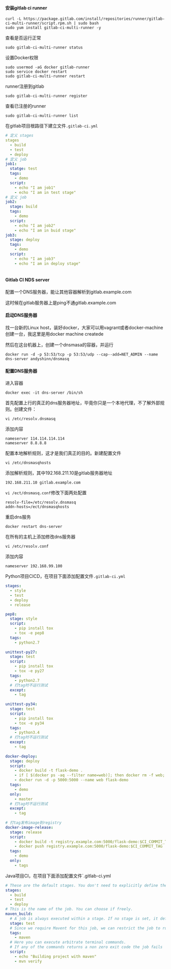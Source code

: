 #### 安装gitlab ci runner

```shell
curl -L https://package.gitlab.com/install/repositories/runner/gitlab-ci-multi-runner/script.rpm.sh | sudo bash
sudo yum install gitlab-ci-multi-runner -y
```

查看是否运行正常

```shell
sudo gitlab-ci-multi-runner status
```

设置Docker权限

```shell
sudo usermod -aG docker gitlab-runner
sudo service docker restart
sudo gitlab-ci-multi-runner restart
```

runner注册到gitlab

```shell
sudo gitlab-ci-multi-runner register
```

查看已注册的runner

```shell
sudo gitlab-ci-multi-runner list
```

在gitlab项目根路径下建立文件`.gitlab-ci.yml`

```yaml
# 定义 stages
stages
  - build
  - test
  - deploy
# 定义 job
job1:
  statge: test
  tags:
    - demo
  script:
    - echo "I am job1"
    - echo "I am in test stage"
# 定义 job
job2:
  stage: build
  tags:
    - demo
  script:
    - echo "I am job2"
    - echo "I am in buid stage"
job3:
  stage: deploy
  tags:
    - demo
  script:
    - echo "I am job3"
    - echo "I am in deploy stage"
    
```

#### Gitlab CI NDS server

配置一个DNS服务器，能让其他容器解析到gitlab.example.com

这时候在gitlab服务器上是ping不通gitlab.example.com

#### 启动DNS服务器

找一台新的Linux host，装好docker，大家可以用vagrant或者docker-machine创建一台，我这里是用docker machine createde

然后在这台机器上，创建一个dnsmasa的容器，并运行

```shell
docker run -d -p 53:53/tcp -p 53:53/udp --cap--add=NET_ADMIN --name dns-server andyshinn/dnsmasq
```

#### 配置DNS服务器

进入容器

```shell
docker exec -it dns-server /bin/sh
```

首先配置上行的真正的dns服务器地址，毕竟你只是一个本地代理，不了解外部规则。创建文件：

```shell
vi /etc/resolv.dnsmasq
```

添加内容

```
nameserver 114.114.114.114 
nameserver 8.8.8.8
```

配置本地解析规则，这才是我们真正的目的。新建配置文件

```shell
vi /etc/dnsmasqhosts
```

添加解析规则，其中192.168.211.10是gitlab服务器地址

```shell
192.168.211.10 gitlab.example.com
```

`vi /ect/dnsmasq.conf`修改下面两处配置

```shell
resolv-file=/etc/resolv.dnsmasq
addn-hosts=/ect/dnsmasqhosts
```

重启dns服务

```shell
docker restart dns-server
```

在所有的主机上添加修改dns服务器

```shell
vi /etc/resolv.conf
```

添加内容

```shell
nameserver 192.168.99.100
```

Python项目CICD，在项目下面添加配置文件`.gitlab-ci.yml`

```yaml
stages:
  - style
  - test
  - deploy
  - release

pep8:
  stage: style
  script:
    - pip install tox
    - tox -e pep8
  tags:
    - python2.7
    
unittest-py27:
  stage: test
  script:
    - pip install tox
    - tox -e py27
  tags:
    - python2.7
  # 打tag时不运行测试
  except:
    - tag
    
unittest-py34:
  stage: test
  script:
    - pip install tox
    - tox -e py34
  tags:
    - python3.4
  # 打tag时不运行测试
  except:
    - tag
    
docker-deploy:
  stage: deploy
  script:
    - docker build -t flask-demo .
    - if [ $(docker ps -aq --filter name=web)]; then docker rm -f web; fi
    - docker run -d -p 5000:5000 --name web flask-demo
  tags:
    - demo
  only:
    - master
  # 打tag时不运行测试
  except:
    - tag
    
# 打tag发布image到registry    
docker-image-release:
  stage: release
  script:
    - docker build -t registry.example.com:5000/flask-demo:$CI_COMMIT_TAG .
    - docker push registry.example.com:5000/flask-demo:$CI_COMMIT_TAG 
  tags:
    - demo
  only:
    - tags
```



Java项目CI，在项目下面添加配置文件`.gitlab-ci.yml

```yaml
# These are the default stages. You don't need to explicitly define them.
stages:
  - build
  - test
  - deploy
# This is the name of the job. You can choose if freely.
maven_build:
  # A job is always executed within a stage. If no stage is set, it default
  stage: test
  # Since we require Mavent for this job, we can restrict the job to runner
  tags:
    - maven
  # Here you can execute arbitrate terminal commands.
  # If any of the commands returns a non zero exit code the job fails
  script:
    - echo "Building project with maven"
    - mvn verify
```



















